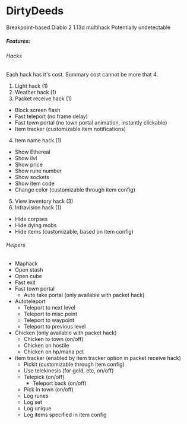 # DirtyDeeds
Breakpoint-based Diablo 2 1.13d multihack
Potentially undetectable

##### Features:
###### Hacks
Each hack has it's cost. Summary cost cannot be more that 4.

1. Light hack (1)
2. Weather hack (1)
3. Packet receive hack (1)
 * Block screen flash
 * Fast teleport (no frame delay)
 * Fast town portal (no town portal animation, instantly clickable)
 * Item tracker (customizable item notifications)
4. Item name hack (1)
 * Show Ethereal
 * Show ilvl
 * Show price
 * Show rune number
 * Show sockets
 * Show item code
 * Change color (customizable through item config)
5. View inventory hack (3)
6. Infravision hack (1)
 * Hide corpses
 * Hide dying mobs
 * Hide items (customizable, based on item config)
 
 ###### Helpers
 * Maphack
 * Open stash
 * Open cube
 * Fast exit
 * Fast town portal
   * Auto take portal (only available with packet hack)
 * Autoteleport
   * Teleport to next level
   * Teleport to misc point
   * Teleport to waypoint
   * Teleport to previous level
 * Chicken (only available with packet hack)
   * Chicken to town (on/off)
   * Chicken on hostile
   * Chicken on hp/mana pct
 * Item tracker (enabled by item tracker option in packet receive hack)
   * Pickit (customizable through item config)
   * Use telekinesis (for gold, etc, on/off)
   * Telepick (on/off)
     * Teleport back (on/off)
   * Pick in town (on/off)
   * Log runes
   * Log set
   * Log unique
   * Log items specified in item config
